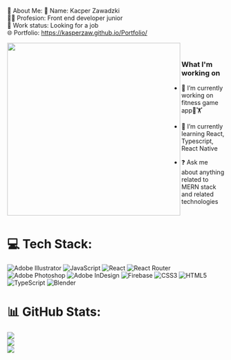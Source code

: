 

💫 About Me:
👱  Name: Kacper Zawadzki<br>👨‍💻 Profesion: Front end developer junior<br>💼 Work status: Looking for a job<br>🌐 Portfolio: https://kasperzaw.github.io/Portfolio/ 


<div align="center">
<img src="https://thumbs.gfycat.com/EveryCheerfulHumpbackwhale-max-1mb.gif" align="left" height="400" width="400" />
</div>

<br/>  

### What I'm working on  
- 🔭 I’m currently working on fitness game app💪🏋️  
  

- 🌱 I’m currently learning React, Typescript, React Native  
  

- ❓ Ask me about anything related to MERN stack and related technologies  
  

<br/>  



# 💻 Tech Stack:
![Adobe Illustrator](https://img.shields.io/badge/adobeillustrator-%23FF9A00.svg?style=for-the-badge&logo=adobeillustrator&logoColor=white) ![JavaScript](https://img.shields.io/badge/javascript-%23323330.svg?style=for-the-badge&logo=javascript&logoColor=%23F7DF1E) ![React](https://img.shields.io/badge/react-%2320232a.svg?style=for-the-badge&logo=react&logoColor=%2361DAFB) ![React Router](https://img.shields.io/badge/React_Router-CA4245?style=for-the-badge&logo=react-router&logoColor=white) ![Adobe Photoshop](https://img.shields.io/badge/adobephotoshop-%2331A8FF.svg?style=for-the-badge&logo=adobephotoshop&logoColor=white) ![Adobe InDesign](https://img.shields.io/badge/Adobe%20InDesign-49021F?style=for-the-badge&logo=adobeindesign&logoColor=white) ![Firebase](https://img.shields.io/badge/firebase-%23039BE5.svg?style=for-the-badge&logo=firebase) ![CSS3](https://img.shields.io/badge/css3-%231572B6.svg?style=for-the-badge&logo=css3&logoColor=white) ![HTML5](https://img.shields.io/badge/html5-%23E34F26.svg?style=for-the-badge&logo=html5&logoColor=white) ![TypeScript](https://img.shields.io/badge/typescript-%23007ACC.svg?style=for-the-badge&logo=typescript&logoColor=white) ![Blender](https://img.shields.io/badge/blender-%23F5792A.svg?style=for-the-badge&logo=blender&logoColor=white)
# 📊 GitHub Stats:
![](https://github-readme-stats.vercel.app/api?username=KasperZaw&theme=react&hide_border=false&include_all_commits=false&count_private=false)<br/>
![](https://github-readme-streak-stats.herokuapp.com/?user=KasperZaw&theme=react&hide_border=false)<br/>
![](https://github-readme-stats.vercel.app/api/top-langs/?username=KasperZaw&theme=react&hide_border=false&include_all_commits=false&count_private=false&layout=compact)
